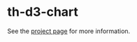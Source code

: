 th-d3-chart
================

See the [project page](http://thelmanews.github.io/thelma-component-demo/) for more information.
